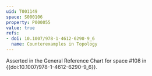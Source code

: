 ```yaml
---
uid: T001149
space: S000106
property: P000055
value: true
refs:
- doi: 10.1007/978-1-4612-6290-9_6
  name: Counterexamples in Topology
---
```


Asserted in the General Reference Chart for space #108 in
{{doi:10.1007/978-1-4612-6290-9_6}}.
